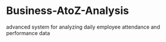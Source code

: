 # Business-AtoZ-Analysis
 advanced system for analyzing daily employee attendance and performance data
